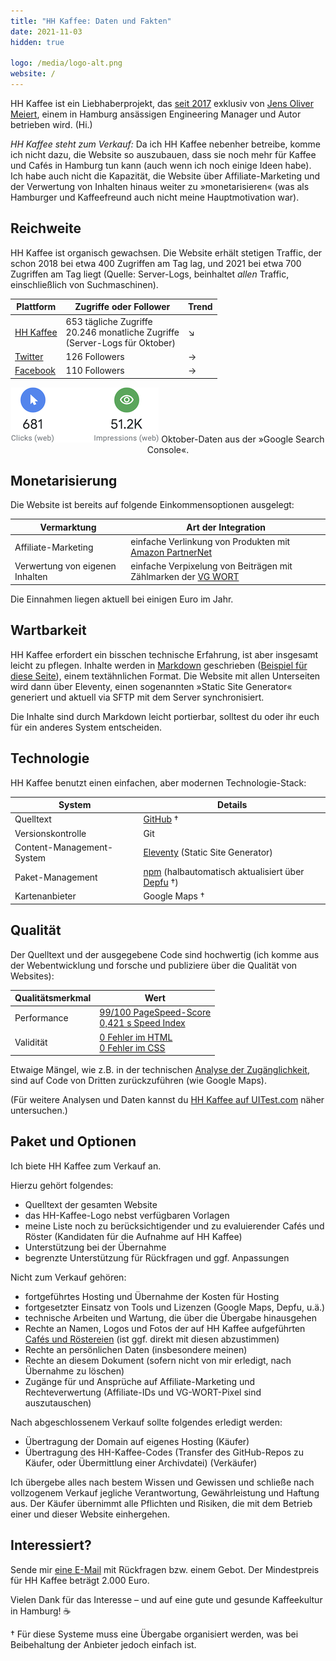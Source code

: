 ```yaml
---
title: "HH Kaffee: Daten und Fakten"
date: 2021-11-03
hidden: true

logo: /media/logo-alt.png
website: /
---
```


HH Kaffee ist ein Liebhaberprojekt, das [seit 2017](/ueber-uns/) exklusiv von [Jens Oliver Meiert](https://meiert.com/), einem in Hamburg ansässigen Engineering Manager und Autor betrieben wird. (Hi.)

_HH Kaffee steht zum Verkauf:_ Da ich HH Kaffee nebenher betreibe, komme ich nicht dazu, die Website so auszubauen, dass sie noch mehr für Kaffee und Cafés in Hamburg tun kann (auch wenn ich noch einige Ideen habe). Ich habe auch nicht die Kapazität, die Website über Affiliate-Marketing und der Verwertung von Inhalten hinaus weiter zu »monetarisieren« (was als Hamburger und Kaffeefreund auch nicht meine Hauptmotivation war).

## Reichweite

HH Kaffee ist organisch gewachsen. Die Website erhält stetigen Traffic, der schon 2018 bei etwa 400 Zugriffen am Tag lag, und 2021 bei etwa 700 Zugriffen am Tag liegt (Quelle: Server-Logs, beinhaltet _allen_ Traffic, einschließlich von Suchmaschinen).

| Plattform | Zugriffe oder Follower | Trend |
|---|---|---|
| [HH Kaffee](https://hhkaffee.com/) | 653 tägliche Zugriffe<br>20.246 monatliche Zugriffe<br>(Server-Logs für Oktober) | ↘ |
| [Twitter](https://twitter.com/hhkaffeecom) | 126 Followers | → |
| [Facebook](https://www.facebook.com/hhkaffeecom) | 110 Followers | → |

<div style="text-align: center;">

![Screenshot aus der »Google Search Console«.](/media/temp-google-search-2021-10.png)
Oktober-Daten aus der »Google Search Console«.

</div>

## Monetarisierung

Die Website ist bereits auf folgende Einkommensoptionen ausgelegt:

| Vermarktung | Art der Integration |
|---|---|
| Affiliate-Marketing | einfache Verlinkung von Produkten mit [Amazon PartnerNet](https://partnernet.amazon.de/) |
| Verwertung von eigenen Inhalten | einfache Verpixelung von Beiträgen mit Zählmarken der [VG WORT](https://www.vgwort.de/) |

Die Einnahmen liegen aktuell bei einigen Euro im Jahr.

## Wartbarkeit

HH Kaffee erfordert ein bisschen technische Erfahrung, ist aber insgesamt leicht zu pflegen. Inhalte werden in [Markdown](https://daringfireball.net/projects/markdown/) geschrieben ([Beispiel für diese Seite](https://github.com/j9t/hhkaffee.com/blob/master/schnack/hh-kaffee-daten-und-fakten.md)), einem textähnlichen Format. Die Website mit allen Unterseiten wird dann über Eleventy, einen sogenannten »Static Site Generator« generiert und aktuell via SFTP mit dem Server synchronisiert.

Die Inhalte sind durch Markdown leicht portierbar, solltest du oder ihr euch für ein anderes System entscheiden.

## Technologie

HH Kaffee benutzt einen einfachen, aber modernen Technologie-Stack:

| System | Details |
|---|---|
| Quelltext | [GitHub](https://github.com/j9t/hhkaffee.com)&nbsp;† |
| Versionskontrolle | Git |
| Content-Management-System | [Eleventy](https://www.11ty.dev/) (Static Site Generator) |
| Paket-Management | [npm](https://www.npmjs.com/) (halbautomatisch aktualisiert über [Depfu](https://depfu.com/)&nbsp;†) |
| Kartenanbieter | Google Maps&nbsp;† |

## Qualität

Der Quelltext und der ausgegebene Code sind hochwertig (ich komme aus der Webentwicklung und forsche und publiziere über die Qualität von Websites):

| Qualitätsmerkmal | Wert |
|---|---|
| Performance | [99/100 PageSpeed-Score](https://pagespeed.web.dev/report?url=https%3A%2F%2Fhhkaffee.com%2F)<br>[0,421&nbsp;s Speed Index](https://www.webpagetest.org/result/211103_BiDc40_94451b092d67a58a9e7c1d732a44a95f/) |
| Validität | [0 Fehler im HTML](https://validator.w3.org/nu/?doc=https%3A%2F%2Fhhkaffee.com%2F)<br>[0 Fehler im CSS](https://jigsaw.w3.org/css-validator/validator?uri=https%3A%2F%2Fhhkaffee.com%2F&profile=css3svg&usermedium=all&vextwarning=true) |

Etwaige Mängel, wie z.B. in der technischen [Analyse der Zugänglichkeit](https://wave.webaim.org/report#/https%3A%2F%2Fhhkaffee.com%2F), sind auf Code von Dritten zurückzuführen (wie Google Maps). 

(Für weitere Analysen und Daten kannst du [HH Kaffee auf UITest.com](https://uitest.com/check/results/?url=https://hhkaffee.com/) näher untersuchen.)

## Paket und Optionen

Ich biete HH Kaffee zum Verkauf an.

Hierzu gehört folgendes:

* Quelltext der gesamten Website
* das HH-Kaffee-Logo nebst verfügbaren Vorlagen
* meine Liste noch zu berücksichtigender und zu evaluierender Cafés und Röster (Kandidaten für die Aufnahme auf HH Kaffee)
* Unterstützung bei der Übernahme
* begrenzte Unterstützung für Rückfragen und ggf. Anpassungen

Nicht zum Verkauf gehören:

* fortgeführtes Hosting und Übernahme der Kosten für Hosting
* fortgesetzter Einsatz von Tools und Lizenzen (Google Maps, Depfu, u.ä.)
* technische Arbeiten und Wartung, die über die Übergabe hinausgehen 
* Rechte an Namen, Logos und Fotos der auf HH Kaffee aufgeführten [Cafés und Röstereien](/cafes/) (ist ggf. direkt mit diesen abzustimmen)
* Rechte an persönlichen Daten (insbesondere meinen)
* Rechte an diesem Dokument (sofern nicht von mir erledigt, nach Übernahme zu löschen)
* Zugänge für und Ansprüche auf Affiliate-Marketing und Rechteverwertung (Affiliate-IDs und VG-WORT-Pixel sind auszutauschen)

Nach abgeschlossenem Verkauf sollte folgendes erledigt werden:

* Übertragung der Domain auf eigenes Hosting (Käufer)
* Übertragung des HH-Kaffee-Codes (Transfer des GitHub-Repos zu Käufer, oder Übermittlung einer Archivdatei) (Verkäufer)

Ich übergebe alles nach bestem Wissen und Gewissen und schließe nach vollzogenem Verkauf jegliche Verantwortung, Gewährleistung und Haftung aus. Der Käufer übernimmt alle Pflichten und Risiken, die mit dem Betrieb einer und dieser Website einhergehen.

## Interessiert?

Sende mir [eine E-Mail](/kontakt/) mit Rückfragen bzw. einem Gebot. Der Mindestpreis für HH Kaffee beträgt 2.000 Euro.

Vielen Dank für das Interesse – und auf eine gute und gesunde Kaffeekultur in Hamburg!&nbsp;☕️

† Für diese Systeme muss eine Übergabe organisiert werden, was bei Beibehaltung der Anbieter jedoch einfach ist.